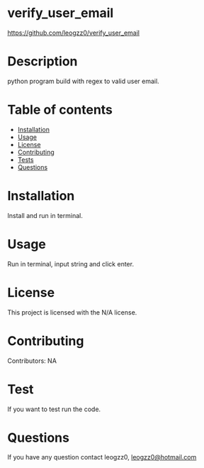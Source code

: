 # verify_user_email
  https://github.com/leogzz0/verify_user_email

  # Description
  python program build with regex to valid user email.
  # Table of contents
  * [Installation](#installation)
  * [Usage](#usage)
  * [License](#license)
  * [Contributing](#contributors)
  * [Tests](#tests)
  * [Questions](#questions)
  # Installation
  Install and run in terminal. 
  # Usage
  Run in terminal, input string and click enter.
  # License
  This project is licensed with the N/A license.
  # Contributing
  Contributors: NA
  # Test
  If you want to test run the code.
  # Questions
  If you have any question contact leogzz0, leogzz0@hotmail.com
